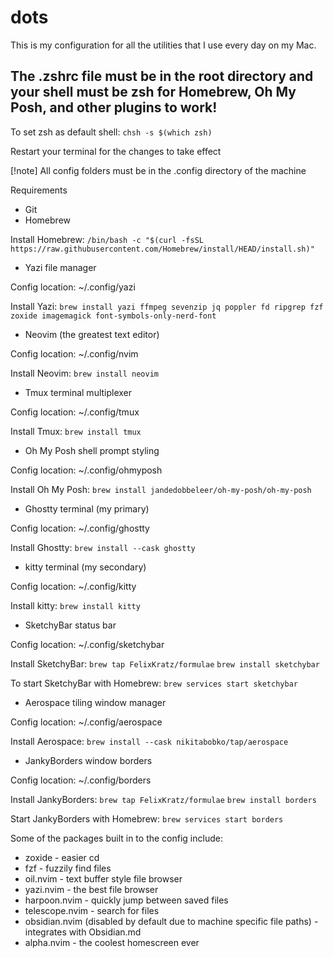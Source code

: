 # dots

This is my configuration for all the utilities that I use every day on my Mac.

## The .zshrc file must be in the root directory and your shell must be zsh for Homebrew, Oh My Posh, and other plugins to work!

To set zsh as default shell:
```chsh -s $(which zsh)```

Restart your terminal for the changes to take effect

[!note] All config folders must be in the .config directory of the machine

Requirements

- Git
- Homebrew 

Install Homebrew:
```/bin/bash -c "$(curl -fsSL https://raw.githubusercontent.com/Homebrew/install/HEAD/install.sh)"```

- Yazi file manager

Config location: ~/.config/yazi

Install Yazi:
```brew install yazi ffmpeg sevenzip jq poppler fd ripgrep fzf zoxide imagemagick font-symbols-only-nerd-font```

- Neovim (the greatest text editor)

Config location: ~/.config/nvim

Install Neovim:
```brew install neovim```

- Tmux terminal multiplexer

Config location: ~/.config/tmux

Install Tmux:
```brew install tmux```

- Oh My Posh shell prompt styling

Config location: ~/.config/ohmyposh

Install Oh My Posh:
```brew install jandedobbeleer/oh-my-posh/oh-my-posh```

- Ghostty terminal (my primary)

Config location: ~/.config/ghostty

Install Ghostty:
```brew install --cask ghostty```

- kitty terminal (my secondary)

Config location: ~/.config/kitty

Install kitty:
```brew install kitty```

- SketchyBar status bar

Config location: ~/.config/sketchybar

Install SketchyBar:
```brew tap FelixKratz/formulae```
```brew install sketchybar```

To start SketchyBar with Homebrew:
```brew services start sketchybar```

- Aerospace tiling window manager

Config location: ~/.config/aerospace

Install Aerospace:
```brew install --cask nikitabobko/tap/aerospace```

- JankyBorders window borders

Config location: ~/.config/borders

Install JankyBorders:
```brew tap FelixKratz/formulae```
```brew install borders```

Start JankyBorders with Homebrew:
```brew services start borders```

Some of the packages built in to the config include:

- zoxide - easier cd
- fzf - fuzzily find files
- oil.nvim - text buffer style file browser
- yazi.nvim - the best file browser
- harpoon.nvim - quickly jump between saved files
- telescope.nvim - search for files
- obsidian.nvim (disabled by default due to machine specific file paths) - integrates with Obsidian.md
- alpha.nvim - the coolest homescreen ever
